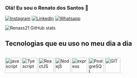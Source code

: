 ### Olá! Eu sou o Renato dos Santos 🖖

[![Instagram](https://img.shields.io/badge/Instagram-E4405F?style=for-the-badge&logo=instagram&logoColor=white)](https://www.instagram.com/renatodosantoss/)
[![LinkedIn](https://img.shields.io/badge/LinkedIn-0077B5?style=for-the-badge&logo=linkedin&logoColor=white)](https://www.linkedin.com/in/renatodossantoss/)
[![Whatsapp](https://img.shields.io/badge/WhatsApp-25D366?style=for-the-badge&logo=whatsapp&logoColor=white)](https://wa.me/+5554981570394)

![Renass21 GitHub stats](https://github-readme-stats.vercel.app/api?username=Renass21&show_icons=true&theme=tokyonight)

## Tecnologias que eu uso no meu dia a dia

<div style="display: inline_block"><br/>
<img align= "center" alt= "javascript"  height="50" width="50" src="https://cdn.jsdelivr.net/gh/devicons/devicon/icons/javascript/javascript-original.svg"/>
<img align= "center" alt= "Tyescript"  height="50" width="50" src="https://cdn.jsdelivr.net/gh/devicons/devicon/icons/typescript/typescript-original.svg" />
<img  align= "center" alt= "ReactJS"   height="50" width="50" src="https://cdn.jsdelivr.net/gh/devicons/devicon/icons/react/react-original-wordmark.svg" />  
<img align= "center" alt= "NodejS"  height="50" width="50" src="https://cdn.jsdelivr.net/gh/devicons/devicon/icons/nodejs/nodejs-original.svg"/>
<img align="center" alt="express"  height="50" width="50" src="https://cdn.jsdelivr.net/gh/devicons/devicon/icons/express/express-original.svg"/>
<img align="center" alt="PostgreSQL"  height="50" width="50" src="https://cdn.jsdelivr.net/gh/devicons/devicon/icons/postgresql/postgresql-original.svg" />
<img align= "center" alt= "GIT"  height="50" width="50" src="https://cdn.jsdelivr.net/gh/devicons/devicon/icons/git/git-original.svg"/>

          
            
</div><br/>



